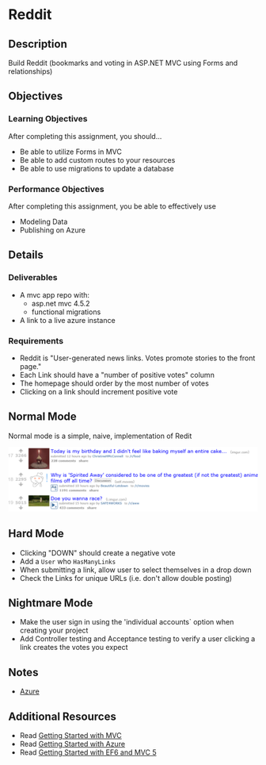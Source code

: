 # Reddit

## Description
Build Reddit (bookmarks and voting in ASP.NET MVC using Forms and relationships)

## Objectives

### Learning Objectives

After completing this assignment, you should…

* Be able to utilize Forms in MVC
* Be able to add custom routes to your resources
* Be able to use migrations to update a database

### Performance Objectives

After completing this assignment, you be able to effectively use

* Modeling Data
* Publishing on Azure

## Details

### Deliverables

* A mvc app repo with:
  * asp.net mvc 4.5.2
  * functional migrations
* A link to a live azure instance

### Requirements

* Reddit is "User-generated news links. Votes promote stories to the front
  page."
* Each Link should have a "number of positive votes" column
* The homepage should order by the most number of votes
* Clicking on a link should increment positive vote


## Normal Mode
Normal mode is a simple, naive, implementation of Redit

![reddit](assets/reddit.PNG)
            
## Hard Mode

* Clicking "DOWN" should create a negative vote
* Add a `User` who `HasManyLinks`
* When submitting a link, allow user to select themselves in a drop down
* Check the Links for unique URLs (i.e. don't allow double posting)

## Nightmare Mode

* Make the user sign in using the 'individual accounts` option when creating your project
* Add Controller testing and Acceptance testing to verify a user clicking a link
  creates the votes you expect

## Notes

* [Azure](http://www.windowsazure.com)


## Additional Resources

* Read [Getting Started with MVC](http://www.asp.net/mvc/overview/getting-started/introduction/getting-started)
* Read [Getting Started with Azure](http://azure.microsoft.com/en-us/get-started/)
* Read [Getting Started with EF6 and MVC 5](https://www.asp.net/mvc/overview/getting-started/getting-started-with-ef-using-mvc/creating-an-entity-framework-data-model-for-an-asp-net-mvc-application)
